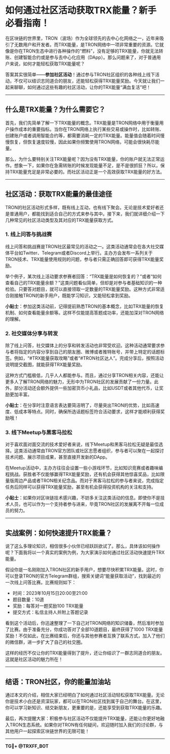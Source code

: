 # 如何通过社区活动获取TRX能量？新手必看指南！

在区块链的世界里，TRON（波场）作为全球领先的去中心化网络之一，近年来吸引了无数用户和开发者。而TRX能量，是TRON网络中一项非常重要的资源。它就像是你在TRON生态中进行各种操作的“燃料”，没有足够的TRX能量，你就无法转账、创建智能合约或是参与去中心化应用（DApp）。那么问题来了，对于普通用户来说，如何才能轻松获取TRX能量呢？

答案其实很简单——**参加社区活动**！通过参与TRON社区组织的各种线上线下活动，不仅可以结识志同道合的朋友，还能轻松获得TRX能量奖励。今天就让我们一起来聊聊，如何通过这些有趣的社区活动，让你的TRX能量“满血复活”吧！

---

## 什么是TRX能量？为什么需要它？

首先，我们先简单了解一下TRX能量的概念。TRX能量是TRON网络中用于衡量用户操作成本的重要指标。当你在TRON网络上执行某些交易或操作时，比如转账、创建账户或者调用智能合约等，都需要消耗一定的TRX能量。能量值会随着时间慢慢恢复，但恢复速度较慢，因此如果你频繁使用TRON网络，可能会很快耗尽能量。

那么，为什么要特别关注TRX能量呢？因为没有TRX能量，你的账户就无法正常运作。想象一下，如果你在急需转账的时候发现能量不足，是不是很抓狂？所以，保持TRX能量充足是非常必要的。而社区活动正是一个高效获取TRX能量的好方法。

---

## 社区活动：获取TRX能量的最佳途径

TRON的社区活动形式多样，既有线上互动，也有线下聚会。无论是技术爱好者还是普通用户，都能找到适合自己的方式来参与其中。接下来，我们就详细介绍一下几种常见的社区活动类型及其对应的TRX能量获取方式。

### 1. **线上问答与挑战赛**

线上问答和挑战赛是TRON社区最常见的活动之一。这类活动通常会在各大社交媒体平台如Twitter、Telegram或者Discord上举行。主办方会发布一系列关于TRON技术、TRX能量使用规则的问题，参与者只需正确回答即可获得TRX能量奖励。

举个例子，某次线上活动要求参赛者回答：“TRX能量是如何恢复的？”或者“如何查看自己的TRX能量余额？”这类问题看似简单，但却是对参与者基础知识的一种检验。只要答对题目，就可以直接领取一定数量的TRX能量奖励。这种方式非常适合刚接触TRON的新手用户，既能学习知识，又能轻松拿到奖励。

**小贴士**：参加这类活动前，记得提前熟悉TRON的基本概念，比如TRX能量的恢复机制、如何查看能量余额等。这样不仅能提高答题成功率，还能加深对TRON网络的理解。

### 2. **社交媒体分享与转发**

除了线上问答，社交媒体上的分享和转发活动也非常受欢迎。这种活动通常要求参与者将指定的内容分享到自己的朋友圈、微博或者推特账号，并带上特定的话题标签。例如，“#TRX能量获取攻略”或者“#TRON社区达人”。完成分享后，按照活动说明提交截图，就能获得TRX能量奖励。

这种方式门槛极低，几乎人人都能参与。而且，通过分享TRON相关内容，还能让更多人了解TRON网络的魅力，无形中为TRON社区的发展贡献了一份力量。此外，部分活动还会额外提供一些加密货币小礼品，比如USDT或者其他代币，让奖励更加丰富。

**小贴士**：在分享时注意语言表达要简洁明了，尽量突出TRON的优势，比如高速度、低成本等特点。同时，确保所选话题标签符合活动要求，这样才能顺利获得奖励哦！

### 3. **线下Meetup与黑客马拉松**

对于喜欢面对面交流的技术爱好者来说，线下Meetup和黑客马拉松无疑是最佳选择。这类活动通常由TRON官方团队或社区志愿者组织，参与者可以聚在一起探讨技术问题、展示项目成果，甚至直接开发新的DApp。

在Meetup活动中，主办方往往会设置一些小游戏环节，比如知识竞赛或者趣味编程挑战。获胜者不仅能够赢得TRX能量奖励，还有机会获得其他惊喜奖品，比如限量版周边产品或者TRON相关纪念品。而对于黑客马拉松的参与者来说，完成指定任务后同样可以获得TRX能量奖励，甚至有机会获得投资机构的关注和支持。

**小贴士**：如果你对区块链技术感兴趣，不妨多关注这类活动的信息。即使你不是技术人员，也可以作为一个支持者参与进来，毕竟TRON社区的发展离不开每一位成员的努力。

---

## 实战案例：如何快速提升TRX能量？

说了这么多理论知识，相信很多小伙伴已经跃跃欲试了。那么，具体该如何操作呢？下面我将以一个真实的案例为例，为大家演示如何通过社区活动快速提升TRX能量。

假设你是一名刚刚加入TRON社区的新手用户，想要尽快积累TRX能量。这时，你可以登录TRON的官方Telegram群组，搜索关键词“能量获取活动”，找到最近的一次线上问答比赛。比赛规则如下：

- 时间：2023年10月15日20:00至21:00
- 题目数量：10道
- 奖励：每答对一题奖励100 TRX能量
- 提交方式：私信主持人并附上答题记录

看到这个活动后，你迅速整理了一下自己对TRON网络的知识储备，然后准时参加了比赛。由于准备充分，你成功答对了全部10道题目，最终获得了1000 TRX能量奖励！不仅如此，在比赛结束后，你还与其他参赛者互换了联系方式，加入了他们的微信群，进一步扩大了自己的社交圈。

这样的经历不仅让你的TRX能量得到了提升，还让你结识了一群志同道合的朋友。这就是社区活动的魅力所在！

---

## 结语：TRON社区，你的能量加油站

通过本文的介绍，相信大家已经明白了如何通过社区活动轻松获取TRX能量。无论你是技术小白还是资深玩家，都可以在TRON社区找到属于自己的舞台。在这里，你可以学习新知识、结交新朋友，更重要的是，还能享受到获取TRX能量的乐趣。

最后，再次提醒大家：积极参与社区活动不仅能提升TRX能量，还能让你更好地融入TRON生态系统。如果你对TRON有任何疑问，欢迎随时加入我们的讨论群，与其他用户一起探索区块链世界的无限可能！

---

**TG💪+ @TRXFF_BOT**
